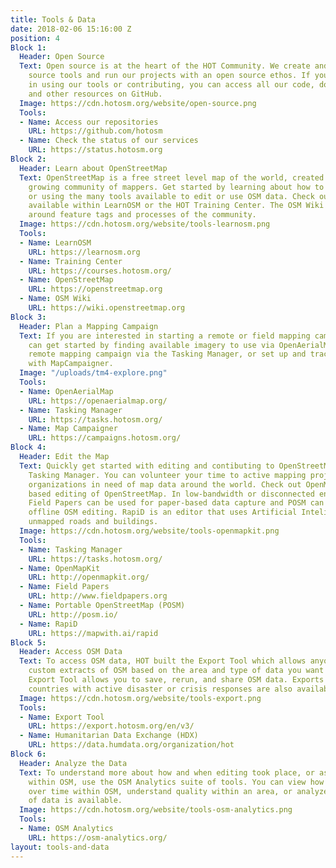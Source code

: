 ```yaml
---
title: Tools & Data
date: 2018-02-06 15:16:00 Z
position: 4
Block 1:
  Header: Open Source
  Text: Open source is at the heart of the HOT Community. We create and build open
    source tools and run our projects with an open source ethos. If you are interested
    in using our tools or contributing, you can access all our code, documentation,
    and other resources on GitHub.
  Image: https://cdn.hotosm.org/website/open-source.png
  Tools:
  - Name: Access our repositories
    URL: https://github.com/hotosm
  - Name: Check the status of our services
    URL: https://status.hotosm.org
Block 2:
  Header: Learn about OpenStreetMap
  Text: OpenStreetMap is a free street level map of the world, created by an ever
    growing community of mappers. Get started by learning about how to edit OpenStreetMap
    or using the many tools available to edit or use OSM data. Check out the resources
    available within LearnOSM or the HOT Training Center. The OSM Wiki has documentation
    around feature tags and processes of the community.
  Image: https://cdn.hotosm.org/website/tools-learnosm.png
  Tools:
  - Name: LearnOSM
    URL: https://learnosm.org
  - Name: Training Center
    URL: https://courses.hotosm.org/
  - Name: OpenStreetMap
    URL: https://openstreetmap.org
  - Name: OSM Wiki
    URL: https://wiki.openstreetmap.org
Block 3:
  Header: Plan a Mapping Campaign
  Text: If you are interested in starting a remote or field mapping campaign, you
    can get started by finding available imagery to use via OpenAerialMap, plan a
    remote mapping campaign via the Tasking Manager, or set up and track a field campaign
    with MapCampaigner.
  Image: "/uploads/tm4-explore.png"
  Tools:
  - Name: OpenAerialMap
    URL: https://openaerialmap.org/
  - Name: Tasking Manager
    URL: https://tasks.hotosm.org/
  - Name: Map Campaigner
    URL: https://campaigns.hotosm.org/
Block 4:
  Header: Edit the Map
  Text: Quickly get started with editing and contibuting to OpenStreetMap via the
    Tasking Manager. You can volunteer your time to active mapping projects and support
    organizations in need of map data around the world. Check out OpenMapKit for field
    based editing of OpenStreetMap. In low-bandwidth or disconnected environments,
    Field Papers can be used for paper-based data capture and POSM can be used for
    offline OSM editing. RapiD is an editor that uses Artificial Inteligence to detect
    unmapped roads and buildings.
  Image: https://cdn.hotosm.org/website/tools-openmapkit.png
  Tools:
  - Name: Tasking Manager
    URL: https://tasks.hotosm.org/
  - Name: OpenMapKit
    URL: http://openmapkit.org/
  - Name: Field Papers
    URL: http://www.fieldpapers.org
  - Name: Portable OpenStreetMap (POSM)
    URL: http://posm.io/
  - Name: RapiD
    URL: https://mapwith.ai/rapid
Block 5:
  Header: Access OSM Data
  Text: To access OSM data, HOT built the Export Tool which allows anyone to create
    custom extracts of OSM based on the area and type of data you want to access.
    Export Tool allows you to save, rerun, and share OSM data. Exports for selected
    countries with active disaster or crisis responses are also available via HDX.
  Image: https://cdn.hotosm.org/website/tools-export.png
  Tools:
  - Name: Export Tool
    URL: https://export.hotosm.org/en/v3/
  - Name: Humanitarian Data Exchange (HDX)
    URL: https://data.humdata.org/organization/hot
Block 6:
  Header: Analyze the Data
  Text: To understand more about how and when editing took place, or assess quality
    within OSM, use the OSM Analytics suite of tools. You can view how data has changed
    over time within OSM, understand quality within an area, or analyze what type
    of data is available.
  Image: https://cdn.hotosm.org/website/tools-osm-analytics.png
  Tools:
  - Name: OSM Analytics
    URL: https://osm-analytics.org/
layout: tools-and-data
---
```


